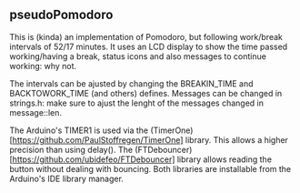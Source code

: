 pseudoPomodoro
-------

This is (kinda) an implementation of Pomodoro, but following work/break intervals of 52/17 minutes. It uses an LCD display to show the time passed working/having a break, status icons and also messages to continue working: why not.

The intervals can be ajusted by changing the BREAKIN_TIME and BACKTOWORK_TIME (and others) defines. Messages can be changed in strings.h: make sure to ajust the lenght of the messages changed in message::len.

The Arduino's TIMER1 is used via the (TimerOne)[https://github.com/PaulStoffregen/TimerOne] library. This allows a higher precision than using delay(). The (FTDebouncer)[https://github.com/ubidefeo/FTDebouncer] library allows reading the button without dealing with bouncing. Both libraries are installable from the Arduino's IDE library manager.

